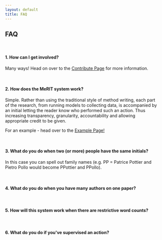 ```yaml
---
layout: default
title: FAQ
---
```



<h2>FAQ</h2>

<br>

<h4> 1. How can I get involved? </h4>

Many ways! Head on over to the [Contribute Page](https://eivimeycook.github.io/MeRIT/Contribute.html) for more information.

<br>

<h4> 2. How does the MeRIT system work? </h4>

Simple. Rather than using the traditional style of method writing, each part of the research, from running models to collecting data, is accompanied by an initial letting the reader know who performed such an action. Thus increasing transparency, granularity, accountability and allowing appropriate credit to be given.

For an example - head over to the [Example Page!](https://eivimeycook.github.io/MeRIT/Community_Examples.html)

<br>

<h4>  3. What do you do when two (or more) people have the same initials? </h4>

In this case you can spell out family names (e.g. PP = Patrice Pottier and Pietro Pollo would become PPottier and PPollo).

<br>

<h4>  4. What do you do when you have many authors on one paper? </h4>

<br>

<h4>  5. How will this system work when there are restrictive word counts? </h4>

<br>

<h4>  6. What do you do if you've supervised an action? </h4>







